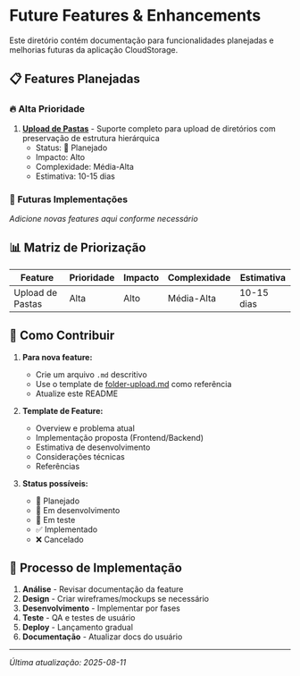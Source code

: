 # Future Features & Enhancements

Este diretório contém documentação para funcionalidades planejadas e melhorias futuras da aplicação CloudStorage.

## 📋 Features Planejadas

### 🔥 Alta Prioridade

1. **[Upload de Pastas](./folder-upload.md)** - Suporte completo para upload de diretórios com preservação de estrutura hierárquica
   - Status: 📝 Planejado
   - Impacto: Alto
   - Complexidade: Média-Alta
   - Estimativa: 10-15 dias

### 🚀 Futuras Implementações

*Adicione novas features aqui conforme necessário*

## 📊 Matriz de Priorização

| Feature | Prioridade | Impacto | Complexidade | Estimativa |
|---------|-----------|---------|--------------|------------|
| Upload de Pastas | Alta | Alto | Média-Alta | 10-15 dias |

## 🎯 Como Contribuir

1. **Para nova feature:**
   - Crie um arquivo `.md` descritivo
   - Use o template de [folder-upload.md](./folder-upload.md) como referência
   - Atualize este README

2. **Template de Feature:**
   - Overview e problema atual
   - Implementação proposta (Frontend/Backend)
   - Estimativa de desenvolvimento
   - Considerações técnicas
   - Referências

3. **Status possíveis:**
   - 📝 Planejado
   - 🚧 Em desenvolvimento
   - 🧪 Em teste
   - ✅ Implementado
   - ❌ Cancelado

## 🔄 Processo de Implementação

1. **Análise** - Revisar documentação da feature
2. **Design** - Criar wireframes/mockups se necessário
3. **Desenvolvimento** - Implementar por fases
4. **Teste** - QA e testes de usuário
5. **Deploy** - Lançamento gradual
6. **Documentação** - Atualizar docs do usuário

---

*Última atualização: 2025-08-11*